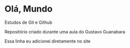 # Olá, Mundo
 Estudos de Git e Github

 Repositório criado durante uma aula do Gustavo Guanabara

Essa linha eu adicionei diretamente no site
